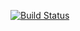 [![Build Status](https://app.travis-ci.com/csuttner/EssentialFeed.svg?branch=winter2022)](https://app.travis-ci.com/csuttner/EssentialFeed)